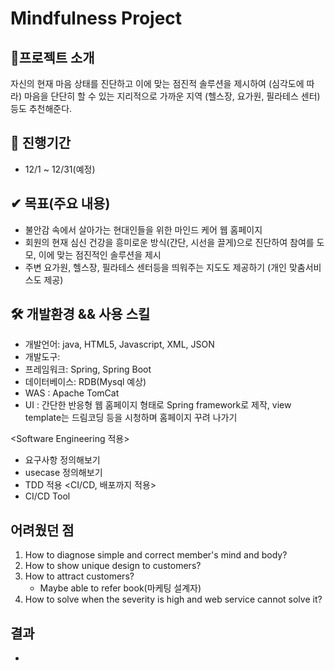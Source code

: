 # Mindfulness Project 

## 📱프로젝트 소개
자신의 현재 마음 상태를 진단하고 이에 맞는 점진적 솔루션을 제시하여 (심각도에 따라)
마음을 단단히 할 수 있는 지리적으로 가까운 지역 (헬스장, 요가원, 필라테스 센터)등도 추천해준다. 

## 📅 진행기간
- 12/1 ~ 12/31(예정)

## ✔ 목표(주요 내용) 
- 불안감 속에서 살아가는 현대인들을 위한 마인드 케어 웹 홈페이지 
- 회원의 현재 심신 건강을 흥미로운 방식(간단, 시선을 끌게)으로 진단하여 참여를 도모, 이에 맞는 점진적인 솔루션을 제시
- 주변 요가원, 헬스장, 필라테스 센터등을 띄워주는 지도도 제공하기 (개인 맞춤서비스도 제공)
  
## 🛠 개발환경 && 사용 스킬
- 개발언어: java, HTML5, Javascript, XML, JSON
- 개발도구:
- 프레임워크: Spring, Spring Boot
- 데이터베이스: RDB(Mysql 예상)
- WAS : Apache TomCat
- UI : 간단한 반응형 웹 홈페이지 형태로 Spring framework로 제작, view template는 드림코딩 등을 시청하며 홈페이지 꾸려 나가기

<Software Engineering 적용>
- 요구사항 정의해보기
- usecase 정의해보기 
- TDD 적용
<CI/CD, 배포까지 적용>
- CI/CD Tool

## 어려웠던 점
1. How to diagnose simple and correct member's mind and body?
2. How to show unique design to customers?
3. How to attract customers?
   - Maybe able to refer book(마케팅 설계자)
4. How to solve when the severity is high and web service cannot solve it?

## 결과
 





- 
 
